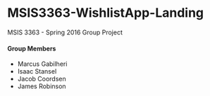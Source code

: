 # MSIS3363-WishlistApp-Landing
MSIS 3363 - Spring 2016 Group Project

#### Group Members
* Marcus Gabilheri
* Isaac Stansel
* Jacob Coordsen
* James Robinson
